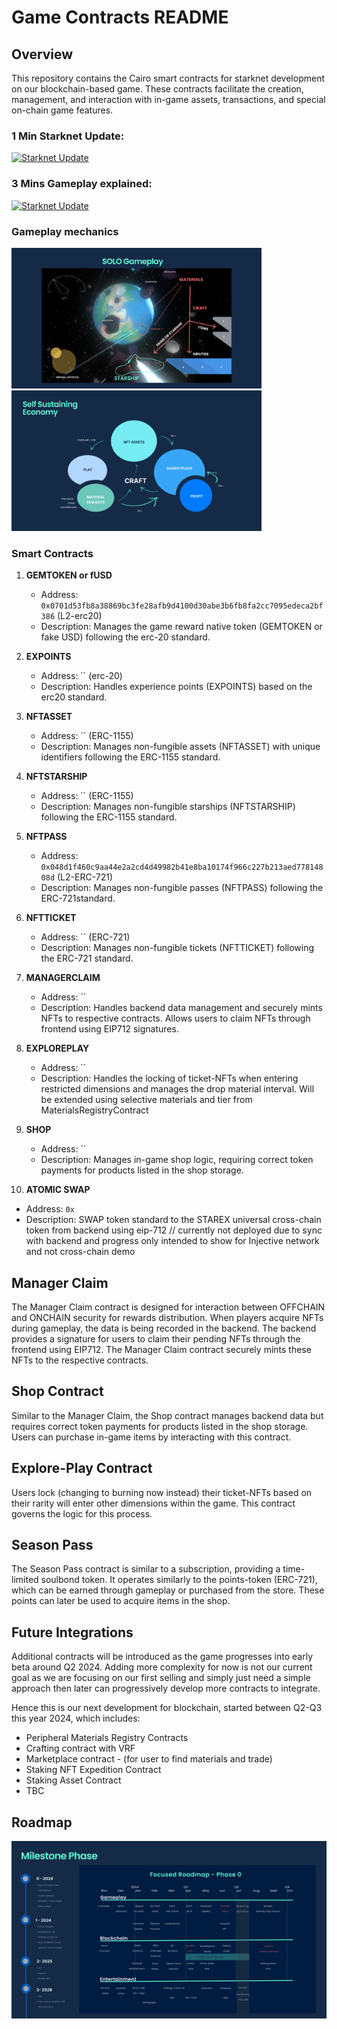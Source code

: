 # Game Contracts README

## Overview

This repository contains the Cairo smart contracts for starknet development on our blockchain-based game. These contracts facilitate the creation, management, and interaction with in-game assets, transactions, and special on-chain game features.

<!-- youtube -->
<!-- charts game mechanic -->

### 1 Min Starknet Update:

[![Starknet Update](https://img.youtube.com/vi/RwfCvXbzfbk/0.jpg)](https://www.youtube.com/watch?v=RwfCvXbzfbk)

### 3 Mins Gameplay explained:

[![Starknet Update](https://img.youtube.com/vi/pi8XSNQL1fU/0.jpg)](https://www.youtube.com/watch?v=pi8XSNQL1fU)

### Gameplay mechanics

<!-- images  -->

<img src="./images/7. SOLO Gameplay.png" alt="Gameplay" width="400"/> <img src="./images/8. Game Economic.png" alt="Economic 2" width="400"/>

### Smart Contracts

1. **GEMTOKEN or fUSD**

   - Address: `0x0701d53fb8a38869bc3fe28afb9d4100d30abe3b6fb8fa2cc7095edeca2bf386` (L2-erc20)
   - Description: Manages the game reward native token (GEMTOKEN or fake USD) following the erc-20 standard.

2. **EXPOINTS**

   - Address: `` (erc-20)
   - Description: Handles experience points (EXPOINTS) based on the erc20 standard.

3. **NFTASSET**

   - Address: `` (ERC-1155)
   - Description: Manages non-fungible assets (NFTASSET) with unique identifiers following the ERC-1155 standard.

4. **NFTSTARSHIP**

   - Address: `` (ERC-1155)
   - Description: Manages non-fungible starships (NFTSTARSHIP) following the ERC-1155 standard.

5. **NFTPASS**

   - Address: `0x048d1f460c9aa44e2a2cd4d49982b41e8ba10174f966c227b213aed77814808d` (L2-ERC-721)
   - Description: Manages non-fungible passes (NFTPASS) following the ERC-721standard.

6. **NFTTICKET**

   - Address: `` (ERC-721)
   - Description: Manages non-fungible tickets (NFTTICKET) following the ERC-721 standard.

7. **MANAGERCLAIM**

   - Address: ``
   - Description: Handles backend data management and securely mints NFTs to respective contracts. Allows users to claim NFTs through frontend using EIP712 signatures.

8. **EXPLOREPLAY**

   - Address: ``
   - Description: Handles the locking of ticket-NFTs when entering restricted dimensions and manages the drop material interval. Will be extended using selective materials and tier from MaterialsRegistryContract

9. **SHOP**

   - Address: ``
   - Description: Manages in-game shop logic, requiring correct token payments for products listed in the shop storage.

10. **ATOMIC SWAP**

- Address: `0x`
- Description: SWAP token standard to the STAREX universal cross-chain token from backend using eip-712
  // currently not deployed due to sync with backend and progress only intended to show for Injective network and not cross-chain demo

## Manager Claim

The Manager Claim contract is designed for interaction between OFFCHAIN and ONCHAIN security for rewards distribution. When players acquire NFTs during gameplay, the data is being recorded in the backend. The backend provides a signature for users to claim their pending NFTs through the frontend using EIP712. The Manager Claim contract securely mints these NFTs to the respective contracts.

## Shop Contract

Similar to the Manager Claim, the Shop contract manages backend data but requires correct token payments for products listed in the shop storage. Users can purchase in-game items by interacting with this contract.

## Explore-Play Contract

Users lock (changing to burning now instead) their ticket-NFTs based on their rarity will enter other dimensions within the game. This contract governs the logic for this process.

## Season Pass

The Season Pass contract is similar to a subscription, providing a time-limited soulbond token. It operates similarly to the points-token (ERC-721), which can be earned through gameplay or purchased from the store. These points can later be used to acquire items in the shop.

## Future Integrations

Additional contracts will be introduced as the game progresses into early beta around Q2 2024.
Adding more complexity for now is not our current goal as we are focusing on our first selling and simply just need a simple approach then later can progressively develop more contracts to integrate.

Hence this is our next development for blockchain, started between Q2-Q3 this year 2024, which includes:

- Peripheral Materials Registry Contracts
- Crafting contract with VRF
- Marketplace contract - (for user to find materials and trade)
- Staking NFT Expedition Contract
- Staking Asset Contract
- TBC

<!-- FIXED ROADMAP -->

## Roadmap

![ROADMAP](./images/ROADMAP.png)
